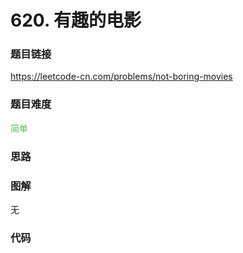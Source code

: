 # 620. 有趣的电影

### 题目链接

https://leetcode-cn.com/problems/not-boring-movies

### 题目难度

<font color=#5CB85C>简单</font>

### 思路



### 图解

无

### 代码

```python
```